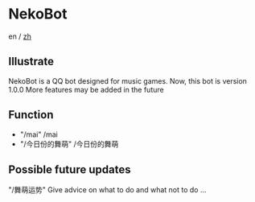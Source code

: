 # NekoBot
en / [zh](https://github.com/Nekony/NekoBot/blob/main/README_zh.md)
## Illustrate
NekoBot is a QQ bot designed for music games.
Now, this bot is version 1.0.0
More features may be added in the future
## Function
- "/mai" /mai <Grading> <ACC>
- "/今日份的舞萌" /今日份的舞萌
## Possible future updates
"/舞萌运势" Give advice on what to do and what not to do
...
